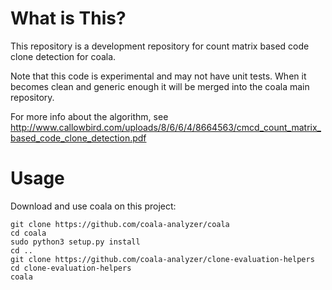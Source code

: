 # What is This?

This repository is a development repository for count matrix based code clone
detection for coala.

Note that this code is experimental and may not have unit tests. When it
becomes clean and generic enough it will be merged into the coala main
repository.

For more info about the algorithm, see
http://www.callowbird.com/uploads/8/6/6/4/8664563/cmcd_count_matrix_based_code_clone_detection.pdf

# Usage

Download and use coala on this project:

```
git clone https://github.com/coala-analyzer/coala
cd coala
sudo python3 setup.py install
cd ..
git clone https://github.com/coala-analyzer/clone-evaluation-helpers
cd clone-evaluation-helpers
coala
```
